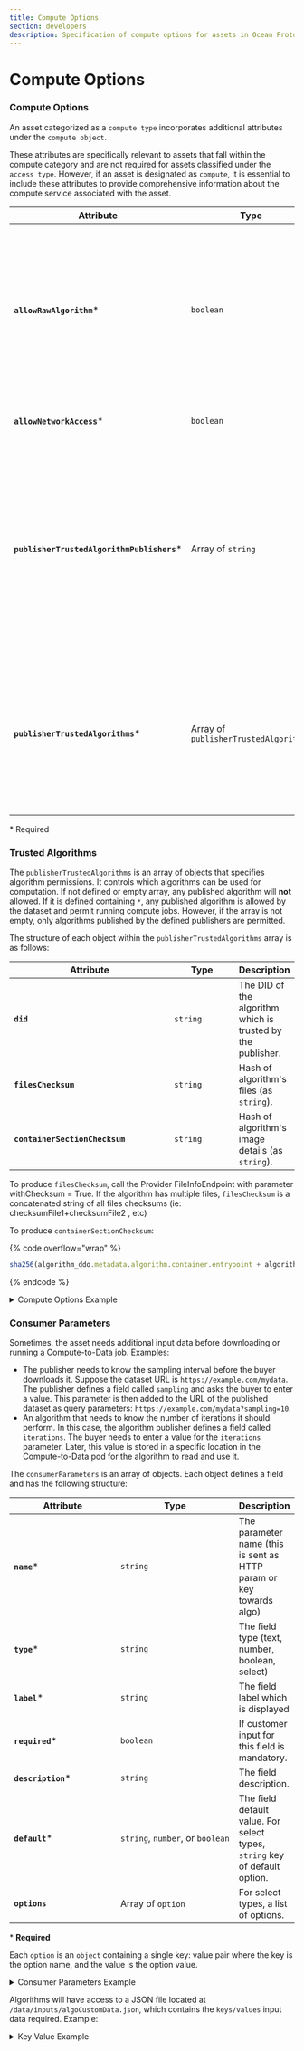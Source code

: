 ```yaml
---
title: Compute Options
section: developers
description: Specification of compute options for assets in Ocean Protocol.
---
```


# Compute Options

### Compute Options

An asset categorized as a `compute type` incorporates additional attributes under the `compute object`.

These attributes are specifically relevant to assets that fall within the compute category and are not required for assets classified under the `access type`. However, if an asset is designated as `compute`, it is essential to include these attributes to provide comprehensive information about the compute service associated with the asset.

<table><thead><tr><th width="224.33333333333331">Attribute</th><th width="154">Type</th><th>Description</th></tr></thead><tbody><tr><td><strong><code>allowRawAlgorithm</code></strong>*</td><td><code>boolean</code></td><td>If <code>true</code>, any passed raw text will be allowed to run. Useful for an algorithm drag &#x26; drop use case, but increases risk of data escape through malicious user input. Should be <code>false</code> by default in all implementations.</td></tr><tr><td><strong><code>allowNetworkAccess</code></strong>*</td><td><code>boolean</code></td><td>If <code>true</code>, the algorithm job will have network access.</td></tr><tr><td><strong><code>publisherTrustedAlgorithmPublishers</code></strong>*</td><td>Array of <code>string</code></td><td>If not defined or empty array, then any publisher address has **restricted** access to run the algorithm against that specific dataset. If the list contains wildcard '*', all publishers are allowed to run compute jobs against that dataset.</td></tr><tr><td><strong><code>publisherTrustedAlgorithms</code></strong>*</td><td>Array of <code>publisherTrustedAlgorithms</code></td><td>If not defined or empty array, then any algorithm will not be allowed by that specific dataset. If the list contains wildcard '*', all algorithms are trusted & allowed by the compute asset. (see below).</td></tr></tbody></table>

\* Required

### Trusted Algorithms

The `publisherTrustedAlgorithms` is an array of objects that specifies algorithm permissions. It controls which algorithms can be used for computation. If not defined or empty array, any published algorithm will **not** allowed. If it is defined containing `*`, any published algorithm is allowed by the dataset and permit running compute jobs. However, if the array is not empty, only algorithms published by the defined publishers are permitted.

The structure of each object within the `publisherTrustedAlgorithms` array is as follows:

<table><thead><tr><th width="289.3333333333333">Attribute</th><th width="114">Type</th><th>Description</th></tr></thead><tbody><tr><td><strong><code>did</code></strong></td><td><code>string</code></td><td>The DID of the algorithm which is trusted by the publisher.</td></tr><tr><td><strong><code>filesChecksum</code></strong></td><td><code>string</code></td><td>Hash of algorithm's files (as <code>string</code>).</td></tr><tr><td><strong><code>containerSectionChecksum</code></strong></td><td><code>string</code></td><td>Hash of algorithm's image details (as <code>string</code>).</td></tr></tbody></table>

To produce `filesChecksum`, call the Provider FileInfoEndpoint with parameter withChecksum = True. If the algorithm has multiple files, `filesChecksum` is a concatenated string of all files checksums (ie: checksumFile1+checksumFile2 , etc)

To produce `containerSectionChecksum`:

{% code overflow="wrap" %}
```js
sha256(algorithm_ddo.metadata.algorithm.container.entrypoint + algorithm_ddo.metadata.algorithm.container.checksum);
```
{% endcode %}

<details>

<summary>Compute Options Example</summary>

Example:

```json
{
  "services": [
    {
      "id": "1",
      "type": "access",
      "files": "0x044736da6dae39889ff570c34540f24e5e084f...",
      "name": "Download service",
      "description": "Download service",
      "datatokenAddress": "0x123",
      "serviceEndpoint": "https://myprovider.com",
      "timeout": 0
    },
    {
      "id": "2",
      "type": "compute",
      "files": "0x6dd05e0edb460623c843a263291ebe757c1eb3...",
      "name": "Compute service",
      "description": "Compute service",
      "datatokenAddress": "0x124",
      "serviceEndpoint": "https://myprovider.com",
      "timeout": 0,
      "compute": {
        "allowRawAlgorithm": false,
        "allowNetworkAccess": true,
        "publisherTrustedAlgorithmPublishers": ["0x234", "0x235"],
        "publisherTrustedAlgorithms": [
          {
            "did": "did:op:123",
            "filesChecksum": "100",
            "containerSectionChecksum": "200"
          },
          {
            "did": "did:op:124",
            "filesChecksum": "110",
            "containerSectionChecksum": "210"
          }
        ]
      }
    }
  ]
}
```

</details>

### Consumer Parameters

Sometimes, the asset needs additional input data before downloading or running a Compute-to-Data job. Examples:

* The publisher needs to know the sampling interval before the buyer downloads it. Suppose the dataset URL is `https://example.com/mydata`. The publisher defines a field called `sampling` and asks the buyer to enter a value. This parameter is then added to the URL of the published dataset as query parameters: `https://example.com/mydata?sampling=10`.
* An algorithm that needs to know the number of iterations it should perform. In this case, the algorithm publisher defines a field called `iterations`. The buyer needs to enter a value for the `iterations` parameter. Later, this value is stored in a specific location in the Compute-to-Data pod for the algorithm to read and use it.

The `consumerParameters` is an array of objects. Each object defines a field and has the following structure:

<table><thead><tr><th width="176.33333333333331">Attribute</th><th width="201">Type</th><th>Description</th></tr></thead><tbody><tr><td><strong><code>name</code></strong>*</td><td><code>string</code></td><td>The parameter name (this is sent as HTTP param or key towards algo)</td></tr><tr><td><strong><code>type</code></strong>*</td><td><code>string</code></td><td>The field type (text, number, boolean, select)</td></tr><tr><td><strong><code>label</code></strong>*</td><td><code>string</code></td><td>The field label which is displayed</td></tr><tr><td><strong><code>required</code></strong>*</td><td><code>boolean</code></td><td>If customer input for this field is mandatory.</td></tr><tr><td><strong><code>description</code></strong>*</td><td><code>string</code></td><td>The field description.</td></tr><tr><td><strong><code>default</code></strong>*</td><td><code>string</code>, <code>number</code>, or <code>boolean</code></td><td>The field default value. For select types, <code>string</code> key of default option.</td></tr><tr><td><strong><code>options</code></strong></td><td>Array of <code>option</code></td><td>For select types, a list of options.</td></tr></tbody></table>

\* **Required**

Each `option` is an `object` containing a single key: value pair where the key is the option name, and the value is the option value.

<details>

<summary>Consumer Parameters Example</summary>

```json
[
  {
    "name": "hometown",
    "type": "text",
    "label": "Hometown",
    "required": true,
    "description": "What is your hometown?",
    "default": "Nowhere"
  },
  {
    "name": "age",
    "type": "number",
    "label": "Age",
    "required": false,
    "description": "Please fill your age",
    "default": 0
  },
  {
    "name": "developer",
    "type": "boolean",
    "label": "Developer",
    "required": false,
    "description": "Are you a developer?",
    "default": false
  },
  {
    "name": "languagePreference",
    "type": "select",
    "label": "Language",
    "required": false,
    "description": "Do you like NodeJs or Python",
    "default": "nodejs",
    "options": [
      {
        "nodejs": "I love NodeJs"
      },
      {
        "python": "I love Python"
      }
    ]
  }
]
```

</details>

Algorithms will have access to a JSON file located at `/data/inputs/algoCustomData.json`, which contains the `keys/values` input data required. Example:

<details>

<summary>Key Value Example</summary>

<pre class="language-json"><code class="lang-json">{ 
    "hometown": "São Paulo",
    "age": 10, 
    "developer": true, 
<strong>    "languagePreference": "nodejs" 
</strong>}
</code></pre>

</details>

